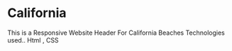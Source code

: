 # California
This is a Responsive Website Header For California Beaches
Technologies used..
Html , CSS
